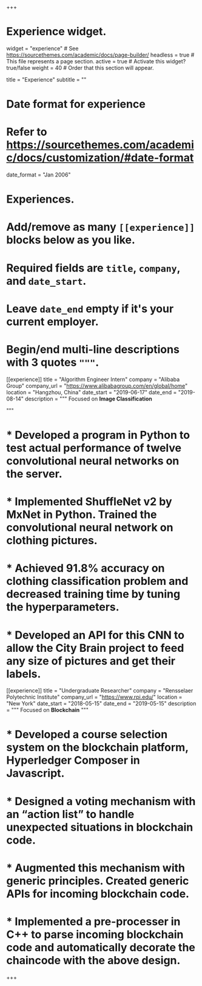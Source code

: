 +++
# Experience widget.
widget = "experience"  # See https://sourcethemes.com/academic/docs/page-builder/
headless = true  # This file represents a page section.
active = true  # Activate this widget? true/false
weight = 40  # Order that this section will appear.

title = "Experience"
subtitle = ""

# Date format for experience
#   Refer to https://sourcethemes.com/academic/docs/customization/#date-format
date_format = "Jan 2006"

# Experiences.
#   Add/remove as many `[[experience]]` blocks below as you like.
#   Required fields are `title`, `company`, and `date_start`.
#   Leave `date_end` empty if it's your current employer.
#   Begin/end multi-line descriptions with 3 quotes `"""`.
[[experience]]
  title = "Algorithm Engineer Intern"
  company = "Alibaba Group"
  company_url = "https://www.alibabagroup.com/en/global/home"
  location = "Hangzhou, China"
  date_start = "2019-06-17"
  date_end = "2019-08-14"
  description = """
  Focused on **Image Classification**

  """
#  *	Developed a program in **Python** to test actual performance of  twelve convolutional neural networks on the server. 
#  * Implemented ShuffleNet v2 by MxNet in **Python**. Trained the convolutional neural network on clothing pictures.
#  * Achieved 91.8% accuracy on clothing classification problem and decreased training time by tuning the hyperparameters.
#  * Developed an **API** for this CNN to allow the City Brain project to feed any size of pictures and get their labels.

[[experience]]
  title = "Undergraduate Researcher"
  company = "Rensselaer Polytechnic Institute"
  company_url = "https://www.rpi.edu/"
  location = "New York"
  date_start = "2018-05-15"
  date_end = "2019-05-15"
  description = """
  Focused on **Blockchain** 
  """
  # * Developed a course selection system on the blockchain platform, Hyperledger Composer in **Javascript**.
  # *	Designed a voting mechanism with an “action list” to handle unexpected situations in blockchain code.
  # *	Augmented this mechanism with generic principles. Created generic **APIs** for incoming blockchain code.
  # *	Implemented a pre-processer in **C++** to parse incoming blockchain code and automatically decorate the chaincode with the above design.
+++
